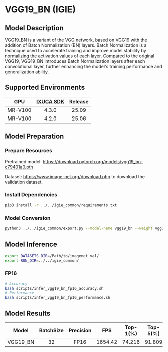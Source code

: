 # VGG19_BN (IGIE)

## Model Description

VGG19_BN is a variant of the VGG network, based on VGG19 with the addition of Batch Normalization (BN) layers. Batch Normalization is a technique used to accelerate training and improve model stability by normalizing the activation values of each layer. Compared to the original VGG19, VGG19_BN introduces Batch Normalization layers after each convolutional layer, further enhancing the model's training performance and generalization ability.

## Supported Environments

| GPU    | [IXUCA SDK](https://gitee.com/deep-spark/deepspark#%E5%A4%A9%E6%95%B0%E6%99%BA%E7%AE%97%E8%BD%AF%E4%BB%B6%E6%A0%88-ixuca) | Release |
| :----: | :----: | :----: |
| MR-V100 | 4.3.0 | 25.09 |
| MR-V100 | 4.2.0 | 25.06 |

## Model Preparation

### Prepare Resources

Pretrained model: <https://download.pytorch.org/models/vgg19_bn-c79401a0.pth>

Dataset: <https://www.image-net.org/download.php> to download the validation dataset.

### Install Dependencies

```bash
pip3 install -r ../../igie_common/requirements.txt
```

### Model Conversion

```bash
python3 ../../igie_common/export.py --model-name vgg19_bn --weight vgg19_bn-c79401a0.pth --output vgg19_bn.onnx
```

## Model Inference

```bash
export DATASETS_DIR=/Path/to/imagenet_val/
export RUN_DIR=../../igie_common/
```

### FP16

```bash
# Accuracy
bash scripts/infer_vgg19_bn_fp16_accuracy.sh
# Performance
bash scripts/infer_vgg19_bn_fp16_performance.sh
```

## Model Results

|   Model  | BatchSize | Precision | FPS     | Top-1(%) | Top-5(%) |
| :----: | :----: | :----: | :----: | :----: | :----: |
| VGG19_BN | 32        | FP16      | 1654.42 | 74.216   | 91.809   |
